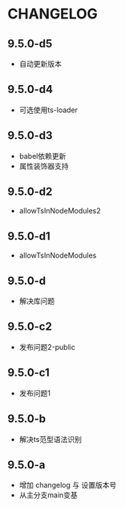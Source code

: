# CHANGELOG 


## 9.5.0-d5

- 自动更新版本

## 9.5.0-d4

- 可选使用ts-loader

## 9.5.0-d3

- babel依赖更新
- 属性装饰器支持

## 9.5.0-d2

- allowTsInNodeModules2

## 9.5.0-d1

- allowTsInNodeModules

## 9.5.0-d

- 解决库问题

## 9.5.0-c2

- 发布问题2-public

## 9.5.0-c1

- 发布问题1

## 9.5.0-b

- 解决ts范型语法识别

## 9.5.0-a

- 增加 changelog 与 设置版本号
- 从主分支main变基




